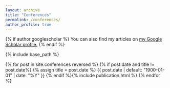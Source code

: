 ```yaml
---
layout: archive
title: "Conferences"
permalink: /conferences/
author_profile: true
---
```


{% if author.googlescholar %}
  You can also find my articles on <u><a href="{{author.googlescholar}}">my Google Scholar profile</a>.</u>
{% endif %}

{% include base_path %}

<table>
{% for post in site.conferences reversed %}
  <tr>{% if post.date and title != post.date%}
          {% assign title = post.date %}
          {{ post.date | default: "1900-01-01" | date: "%Y" }}
  {% endif %}</tr>
  <tr>{% include publication.html %}</tr>
{% endfor %}
</table>
